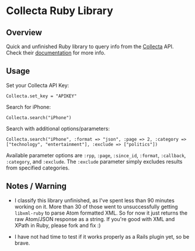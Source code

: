 # Collecta Ruby Library

## Overview

Quick and unfinished Ruby library to query info from the [Collecta][1] API. Check their [documentation][2] for more info.

[1]: http://collecta.com/
[2]: http://developer.collecta.com/

## Usage

Set your Collecta API Key:

    Collecta.set_key = "APIKEY"

Search for iPhone:

    Collecta.search("iPhone")

Search with additional options/parameters:

    Collecta.search("iPhone", :format => "json", :page => 2, :category => ["technology", "entertainment"], :exclude => ["politics"])

Available parameter options are `:rpp`, `:page`, `:since_id`, `:format`, `:callback`, `:category`, and `:exclude`. The `:exclude` parameter simply excludes results from specified categories.

## Notes / Warning

* I classify this library unfinished, as I've spent less than 90 minutes working on it. More than 30 of those went to unsuccessfully getting `libxml-ruby` to parse Atom formatted XML. So for now it just returns the raw Atom/JSON response as a string. If you're good with XML and XPath in Ruby, please fork and fix :)

* I have not had time to test if it works properly as a Rails plugin yet, so be brave.